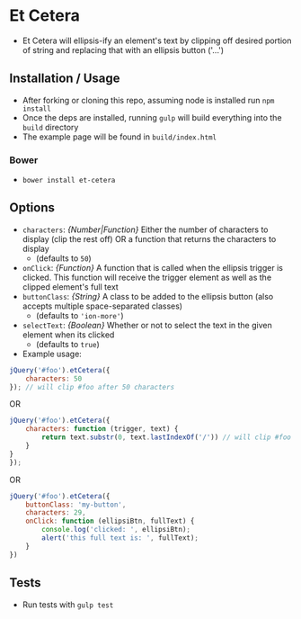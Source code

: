 # Et Cetera

* Et Cetera will ellipsis-ify an element's text by clipping off desired portion of string and replacing that with an ellipsis button ('...')

## Installation / Usage
* After forking or cloning this repo, assuming node is installed run `npm install`
* Once the deps are installed, running `gulp` will build everything into the `build` directory
* The example page will be found in `build/index.html`

### Bower
* `bower install et-cetera`

## Options
* `characters`: _{Number|Function}_ Either the number of characters to display (clip the rest off) OR a function that returns the characters to display
	* (defaults to `50`)
* `onClick`: _{Function}_ A function that is called when the ellipsis trigger is clicked.  This function will receive the trigger element as well as the clipped element's full text
* `buttonClass`: _{String}_ A class to be added to the ellipsis button (also accepts multiple space-separated classes)
	* (defaults to `'ion-more'`)
* `selectText`: _{Boolean}_ Whether or not to select the text in the given element when its clicked
	* (defaults to `true`)
* Example usage:

```js
jQuery('#foo').etCetera({
	characters: 50
}); // will clip #foo after 50 characters
```

OR


```js
jQuery('#foo').etCetera({
	characters: function (trigger, text) {
		return text.substr(0, text.lastIndexOf('/')) // will clip #foo at its last slash
	}
}
});

```


OR

```js
jQuery('#foo').etCetera({
	buttonClass: 'my-button',
	characters: 29,
	onClick: function (ellipsiBtn, fullText) {
		console.log('clicked: ', ellipsiBtn);
		alert('this full text is: ', fullText);
	}
})
```

## Tests
* Run tests with `gulp test`
